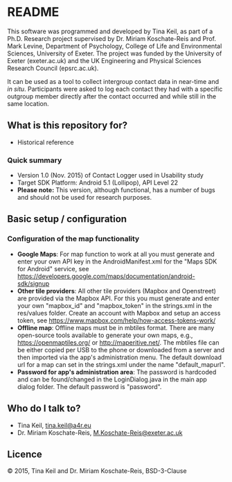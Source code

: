 # README

This software was programmed and developed by Tina Keil, as part of a Ph.D. Research project supervised by Dr. Miriam Koschate-Reis and Prof. Mark Levine, Department of Psychology, College of Life and Environmental Sciences, University of Exeter. The project was funded by the University of Exeter (exeter.ac.uk) and the UK Engineering and Physical Sciences Research Council (epsrc.ac.uk).

It can be used as a tool to collect intergroup contact data in near-time and <i>in situ</i>. Participants were asked to log each contact they had with a specific outgroup member directly after the contact occurred and while still in the same location.

## What is this repository for?
* Historical reference

### Quick summary
* Version 1.0 (Nov. 2015) of Contact Logger used in Usability study
* Target SDK Platform: Android 5.1 (Lollipop), API Level 22
* **Please note:** This version, although functional, has a number of bugs and should not be used for research purposes.

## Basic setup / configuration

### Configuration of the map functionality
- **Google Maps**: For map function to work at all you must generate and enter your own API key in the AndroidManifest.xml for the "Maps SDK for Android" service, see https://developers.google.com/maps/documentation/android-sdk/signup
- **Other tile providers**: All other tile providers (Mapbox and Openstreet) are provided via the Mapbox API. For this you must generate and enter your own "mapbox_id" and "mapbox_token" in the strings.xml in the res/values folder. Create an account with Mapbox and setup an access token, see https://www.mapbox.com/help/how-access-tokens-work/
- **Offline map**: Offline maps must be in mbtiles format. There are many open-source tools available to generate your own maps, e.g., https://openmaptiles.org/ or http://maperitive.net/. The mbtiles file can be either copied per USB to the phone or downloaded from a server and then imported via the app's administration menu. The default download url for a map can set in the strings.xml under the name "default_mapurl".
- **Password for app's administration area**: The password is hardcoded and can be found/changed in the LoginDialog.java in the main app dialog folder. The default password is "password".

## Who do I talk to?

* Tina Keil, tina.keil@a4r.eu
* Dr. Miriam Koschate-Reis, M.Koschate-Reis@exeter.ac.uk

## Licence
© 2015, Tina Keil and Dr. Miriam Koschate-Reis, BSD-3-Clause
